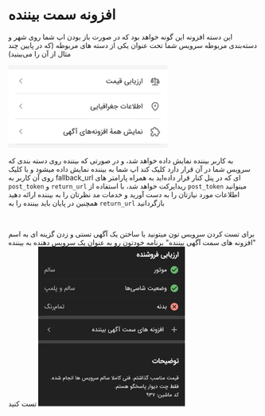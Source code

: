 # افزونه سمت بیننده
این دسته افزونه این گونه خواهد بود که در صورت باز بودن اپ شما روی شهر و دسته‌بندی مربوطه سرویس شما تحت عنوان یکی از دسته های مربوطه (که در پایین چند مثال از آن را می‌بینید)

![مسیر ارائهٔ خدمات در آگهی](demand_addon.jpeg)

به کاربر بیننده نمایش داده خواهد شد، و در صورتی که بیننده روی دسته بندی که سرویس شما در آن قرار دارد کلیک کند اپ شما به بیننده نمایش داده میشود و با کلیک روی آن کاربر به
fallback_url
ای که در پنل کنار قرار داده‌اید به همراه پارامتر های
`post_token`
و
`return_url`
ریدایرکت خواهد شد، با استفاده از
`post_token`
مینوانید اطلاعات مورد نیازتان را به دست آورید و خدمات مد نظرتان را به بیننده ارائه دهید
همچنین در پایان باید بیننده را به 
`return_url`
بازگردانید

<br>

برای تست کردن سرویس تون میتونید با ساختن یک آگهی تستی و زدن گزینه ای به اسم
"افزونه های سمت آگهی بیننده"
برنامه خودتون رو به عنوان یک سرویس دهنده به بیننده تست کنید
![مسیر ارائهٔ خدمات در آگهی](test_demand.jpeg)
